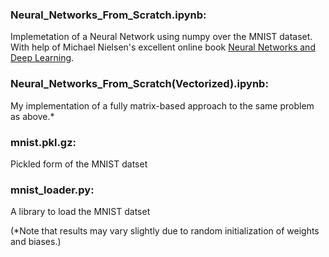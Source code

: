### Neural_Networks_From_Scratch.ipynb:
Implemetation of a Neural Network using numpy over the MNIST dataset.
With help of Michael Nielsen's excellent online book [Neural Networks and Deep Learning](http://neuralnetworksanddeeplearning.com/index.html).

### Neural_Networks_From_Scratch(Vectorized).ipynb:
My implementation of a fully matrix-based approach to the same problem as above.*

### mnist.pkl.gz:
Pickled form of the MNIST datset

### mnist_loader.py:
A library to load the MNIST datset


(*Note that results may vary slightly due to random initialization of weights and biases.)
